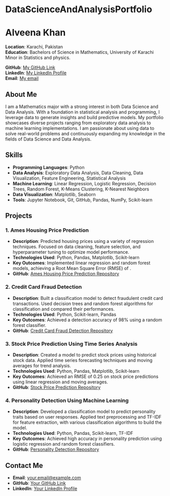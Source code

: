 # DataScienceAndAnalysisPortfolio
# Alveena Khan

**Location**: Karachi, Pakistan  
**Education**: Bachelors of Science in Mathematics, University of Karachi  
  Minor in Statistics and physics.
  
**GitHub**: [My GitHub Link]()  
**LinkedIn**: [My LinkedIn Profile]()  
**Email**: [My email]() 

## About Me

I am a Mathematics major with a strong interest in both Data Science and Data Analysis. With a foundation in statistical analysis and programming, I leverage data to generate insights and build predictive models. My portfolio showcases diverse projects ranging from exploratory data analysis to machine learning implementations. I am passionate about using data to solve real-world problems and continuously expanding my knowledge in the fields of Data Science and Data Analysis.

## Skills

- **Programming Languages**: Python
- **Data Analysis**: Exploratory Data Analysis, Data Cleaning, Data Visualization, Feature Engineering, Statistical Analysis
- **Machine Learning**: Linear Regression, Logistic Regression, Decision Trees, Random Forest, K-Means Clustering, K-Nearest Neighbors
- **Data Visualization**: Matplotlib, Seaborn
- **Tools**: Jupyter Notebook, Git, GitHub, Pandas, NumPy, Scikit-learn

## Projects

### 1. Ames Housing Price Prediction
- **Description**: Predicted housing prices using a variety of regression techniques. Focused on data cleaning, feature selection, and hyperparameter tuning to optimize model performance.
- **Technologies Used**: Python, Pandas, Matplotlib, Scikit-learn
- **Key Outcomes**: Implemented linear regression and random forest models, achieving a Root Mean Square Error (RMSE) of .
- **GitHub**: [Ames Housing Price Prediction Repository]()

### 2. Credit Card Fraud Detection
- **Description**: Built a classification model to detect fraudulent credit card transactions. Used decision trees and random forest algorithms for classification and compared their performances.
- **Technologies Used**: Python, Scikit-learn, Pandas
- **Key Outcomes**: Achieved a detection accuracy of 98% using a random forest classifier.
- **GitHub**: [Credit Card Fraud Detection Repository]()

### 3. Stock Price Prediction Using Time Series Analysis
- **Description**: Created a model to predict stock prices using historical stock data. Applied time series forecasting techniques and moving averages for trend analysis.
- **Technologies Used**: Python, Pandas, Matplotlib, Scikit-learn
- **Key Outcomes**: Achieved an RMSE of 0.25 on stock price predictions using linear regression and moving averages.
- **GitHub**: [Stock Price Prediction Repository]()

### 4. Personality Detection Using Machine Learning
- **Description**: Developed a classification model to predict personality traits based on user responses. Applied text preprocessing and TF-IDF for feature extraction, with various classification algorithms to build the model.
- **Technologies Used**: Python, Pandas, Scikit-learn, TF-IDF
- **Key Outcomes**: Achieved high accuracy in personality prediction using logistic regression and random forest classifiers.
- **GitHub**: [Personality Detection Repository]()

## Contact Me

- **Email**: [your.email@example.com]()
- **GitHub**: [Your GitHub Link]()
- **LinkedIn**: [Your LinkedIn Profile]()

